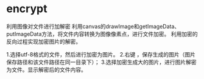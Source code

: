 # encrypt
利用图像对文件进行加解密
利用canvas的drawImage和getImageData、putImageData方法，将文件内容转换为图像像素点，进行文件加密。
利用加密的反向过程实现加密图片的解密。

1.选择utf-8格式的文件，然后进行加密为图片。
2.右键 ，保存生成的图片（图片保存路径和该文件路径在同一目录下）；
3.选择加密生成大的图片，进行图片解密为文件。显示解密后的文件内容。
